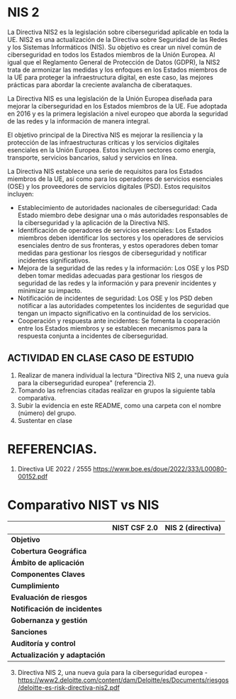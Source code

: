 # NIS 2


La Directiva NIS2 es la legislación sobre ciberseguridad aplicable en toda la UE. NIS2 es una actualización de la Directiva sobre Seguridad de las Redes y los Sistemas Informáticos (NIS). Su objetivo es crear un nivel común de ciberseguridad en todos los Estados miembros de la Unión Europea. Al igual que el Reglamento General de Protección de Datos (GDPR), la NIS2 trata de armonizar las medidas y los enfoques en los Estados miembros de la UE para proteger la infraestructura digital, en este caso, las mejores prácticas para abordar la creciente avalancha de ciberataques.

La Directiva NIS es una legislación de la Unión Europea diseñada para mejorar la ciberseguridad en los Estados miembros de la UE. Fue adoptada en 2016 y es la primera legislación a nivel europeo que aborda la seguridad de las redes y la información de manera integral.

El objetivo principal de la Directiva NIS es mejorar la resiliencia y la protección de las infraestructuras críticas y los servicios digitales esenciales en la Unión Europea. Estos incluyen sectores como energía, transporte, servicios bancarios, salud y servicios en línea.

La Directiva NIS establece una serie de requisitos para los Estados miembros de la UE, así como para los operadores de servicios esenciales (OSE) y los proveedores de servicios digitales (PSD). Estos requisitos incluyen:

- Establecimiento de autoridades nacionales de ciberseguridad: Cada Estado miembro debe designar una o más autoridades responsables de la ciberseguridad y la aplicación de la Directiva NIS.
- Identificación de operadores de servicios esenciales: Los Estados miembros deben identificar los sectores y los operadores de servicios esenciales dentro de sus fronteras, y estos operadores deben tomar medidas para gestionar los riesgos de ciberseguridad y notificar incidentes significativos.
- Mejora de la seguridad de las redes y la información: Los OSE y los PSD deben tomar medidas adecuadas para gestionar los riesgos de seguridad de las redes y la información y para prevenir incidentes y minimizar su impacto.
- Notificación de incidentes de seguridad: Los OSE y los PSD deben notificar a las autoridades competentes los incidentes de seguridad que tengan un impacto significativo en la continuidad de los servicios.
- Cooperación y respuesta ante incidentes: Se fomenta la cooperación entre los Estados miembros y se establecen mecanismos para la respuesta conjunta a incidentes de ciberseguridad.


## ACTIVIDAD  EN CLASE  CASO DE ESTUDIO

1. Realizar de manera individual la lectura "Directiva NIS 2, una nueva guía para la ciberseguridad europea" (referencia 2).
2. Tomando las refrencias citadas  realizar en grupos la siguiente tabla comparativa.
3. Subir la evidencia en este README, como una carpeta con el nombre (número) del grupo.
4. Sustentar en clase


# REFERENCIAS.

1.  Directiva UE 2022 / 2555 https://www.boe.es/doue/2022/333/L00080-00152.pdf

  # Comparativo NIST vs NIS

|                           | **NIST CSF 2.0**             | **NIS 2 (directiva)**        |
|---------------------------|------------------------------|------------------------------|
| **Objetivo**               |                              |                              |
| **Cobertura Geográfica**   |                              |                              |
| **Ámbito de aplicación**   |                              |                              |
| **Componentes Claves**     |                              |                              |
| **Cumplimiento**           |                              |                              |
| **Evaluación de riesgos**  |                              |                              |
| **Notificación de incidentes** |                          |                              |
| **Gobernanza y gestión**   |                              |                              |
| **Sanciones**              |                              |                              |
| **Auditoría y control**    |                              |                              |
| **Actualización y adaptación** |                          |                              |

3.  Directiva NIS 2, una nueva guía para la ciberseguridad europea -  https://www2.deloitte.com/content/dam/Deloitte/es/Documents/riesgos/deloitte-es-risk-directiva-nis2.pdf
